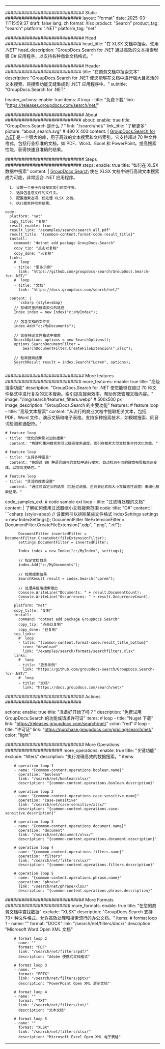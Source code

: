 
---
############################# Static ############################
layout: "format"
date:  2025-03-11T15:59:37
draft: false
lang: zh
format: Xlsx
product: "Search"
product_tag: "search"
platform: ".NET"
platform_tag: "net"

############################# Head ############################
head_title: "在 XLSX 文档中搜索，使用 .NET"
head_description: "GroupDocs.Search for .NET 通过高效的文本搜索增强 C# 应用程序，以支持各种商业文档格式。"

############################# Header ############################
title: "在商务文档中搜索文本" 
description: "GroupDocs.Search for .NET 使您能够在文档中进行强大且灵活的文本搜索。将搜索功能无缝集成到 .NET 应用程序中。"
subtitle: "GroupDocs.Search for .NET" 

header_actions:
  enable: true
  items:
    #  loop
    - title: "免费下载"
      link: "https://releases.groupdocs.com/search/net/"
      
############################# About ############################
about:
    enable: true
    title: "GroupDocs.Search 是什么？"
    link: "/search/net/"
    link_title: "了解更多"
    picture: "about_search.svg" # 480 X 400
    content: |
       [GroupDocs.Search for .NET](/search/net/) 是一个强大的库，用于高效的文本搜索和文档索引。它支持超过 70 种文件格式，包括行业标准的文档，如 PDF、Word、Excel 和 PowerPoint。提高搜索性能，获得快速且准确的结果。

############################# Steps ############################
steps:
    enable: true
    title: "如何在 XLSX 数据中搜索"
    content: |
      [GroupDocs.Search](/search/net/) 使在 XLSX 文档中进行高效文本搜索成为可能，非常适合 .NET 应用程序。
      
      1. 设置一个用于存储搜索索引的文件夹。
      2. 选择包含您文件的文件夹。
      3. 配置搜索选项，仅处理 XLSX 文档。
      4. 执行搜索并检索结果。
   
    code:
      platform: "net"
      copy_title: "复制"
      result_enable: true
      result_link: "/examples/search/search_all.pdf"
      result_title: "{common-content.format-code.result_title}"
      install:
        command: "dotnet add package GroupDocs.Search"
        copy_tip: "点击以复制"
        copy_done: "已复制"
      links:
        #  loop
        - title: "更多示例"
          link: "https://github.com/groupdocs-search/GroupDocs.Search-for-.NET/"
        #  loop
        - title: "文档"
          link: "https://docs.groupdocs.com/search/net/"
          
      content: |
        ```csharp {style=abap}
        // 存储可重用搜索索引的路径
        Index index = new Index("c:/MyIndex");

        // 包含文档的文件夹
        index.Add("c:/MyDocuments");

        // 仅在特定文件格式中搜索
        SearchOptions options = new SearchOptions();
        options.SearchDocumentFilter = 
            SearchDocumentFilter.CreateFileExtension(".xlsx");

        // 检索搜索结果
        SearchResult result = index.Search("Lorem", options);
        ```            

############################# More features ############################
more_features:
  enable: true
  title: "高级搜索功能"
  description: "GroupDocs.Search for .NET 使您能够在超过 70 种文件格式中进行复杂的文本搜索。索引提高搜索效率，帮助有效管理文档内容。"
  image: "/img/search/features_filters.webp" # 500x500 px
  image_description: "GroupDocs.Search 的主要功能"
  features:
    # feature loop
    - title: "高级文本搜索"
      content: "从流行的商业文档中提取相关文本，包括 PDF、Word 文件、演示文稿和电子表格。支持多种搜索技术，如模糊搜索、同音词检测和通配符。"

    # feature loop
    - title: "优化的索引以加快搜索"
      content: "构建和重用搜索索引以提高搜索速度。索引在搜索大型文档集合时优化性能。"

    # feature loop
    - title: "支持多种语言"
      content: "在超过 80 种语言编写的文档中进行搜索。自动检测不同的键盘布局和单词变体，以提高准确性。"

    # feature loop
    - title: "灵活的搜索设置"
      content: "通过可自定义的选项（包括过滤器、正则表达式和大小写敏感性设置）来细化搜索结果。"
      
  code_samples_ext:
    # code sample ext loop
    - title: "过滤待处理的文档"
      content: |
        了解如何使用过滤器缩小文档搜索范围
      code:
        title: "C#"
        content: |
          ```csharp {style=abap}
          // 设置索引以排除某些文件格式
          IndexSettings settings = new IndexSettings();
          DocumentFilter fileExtensionFilter = 
            DocumentFilter.CreateFileExtension(".odp", ".png", ".rtf");

          DocumentFilter invertedFilter = DocumentFilter.CreateNot(fileExtensionFilter);
          settings.DocumentFilter = invertedFilter;

          Index index = new Index("c:/MyIndex", settings);
              
          // 指定文档目录
          index.Add("c:/MyDocuments");

          // 检索搜索结果
          SearchResult result = index.Search("Lorem");
          
          // 处理并使用搜索输出
          Console.WriteLine("Documents: " + result.DocumentCount);
          Console.WriteLine("Occurrences: " + result.OccurrenceCount);
          ```
        platform: "net"
        copy_title: "复制"
        install:
          command: "dotnet add package GroupDocs.Search"
          copy_tip: "点击以复制"
          copy_done: "已复制"
        top_links:
          #  loop
          - title: "{common-content.format-code.result_title_bottom}"
            icon: "download"
            link: "/examples/search/formats/searchfilters.xlsx"
        links:
          #  loop
          - title: "更多示例"
            link: "https://github.com/groupdocs-search/GroupDocs.Search-for-.NET/"
          #  loop
          - title: "文档"
            link: "https://docs.groupdocs.com/search/net/"
            

            


############################# Actions ############################

actions:
  enable: true
  title: "准备好开始了吗？"
  description: "免费试用 GroupDocs.Search 的功能或请求许可证"
  items:
    #  loop
    - title: "Nuget 下载"
      link: "https://releases.groupdocs.com/search/net/"
      color: "red"
        #  loop
    - title: "许可证"
      link: "https://purchase.groupdocs.com/pricing/search/net/"
      color: "light"


############################# More Operations #####################
more_operations:
    enable: true
    title: "关键功能"
    exclude: "filters"
    description: "执行准确高效的数据搜索。"
    items: 
          
        # operation loop 1
        - name: "{common-content.operations.boolean.name}"
          operation: "boolean"
          link: "/search/net/boolean/xlsx/"
          description: "{common-content.operations.boolean.description}"

        # operation loop 2
        - name: "{common-content.operations.case-sensitive.name}"
          operation: "case-sensitive"
          link: "/search/net/case-sensitive/xlsx/"
          description: "{common-content.operations.case-sensitive.description}"

        # operation loop 3
        - name: "{common-content.operations.document.name}"
          operation: "document"
          link: "/search/net/document/xlsx/"
          description: "{common-content.operations.document.description}"

        # operation loop 4
        - name: "{common-content.operations.filters.name}"
          operation: "filters"
          link: "/search/net/filters/xlsx/"
          description: "{common-content.operations.filters.description}"

        # operation loop 5
        - name: "{common-content.operations.phrase.name}"
          operation: "phrase"
          link: "/search/net/phrase/xlsx/"
          description: "{common-content.operations.phrase.description}"
          
        
          
############################# More Formats ########################
more_formats:
    enable: true
    title: "在您的商务文档中查找数据"
    exclude: "XLSX"
    description: "GroupDocs.Search 支持 70+ 种文件格式，允许高效处理和搜索流行的办公文档。"
    items: 
        # format loop 1
        - name: ""
          format: "DOCX"
          link: "/search/net/filters/docx/"
          description: "Microsoft Word Open XML 文档"
          
        # format loop 2
        - name: ""
          format: "PDF"
          link: "/search/net/filters/pdf/"
          description: "Adobe 便携式文档格式"
          
        # format loop 3
        - name: ""
          format: "PPTX"
          link: "/search/net/filters/pptx/"
          description: "PowerPoint Open XML 演示文稿"

        # format loop 4
        - name: ""
          format: "TXT"
          link: "/search/net/filters/txt/"
          description: "文本文档"
          
        # format loop 5
        - name: ""
          format: "XLSX"
          link: "/search/net/filters/xlsx/"
          description: "Microsoft Excel Open XML 电子表格"
  

---